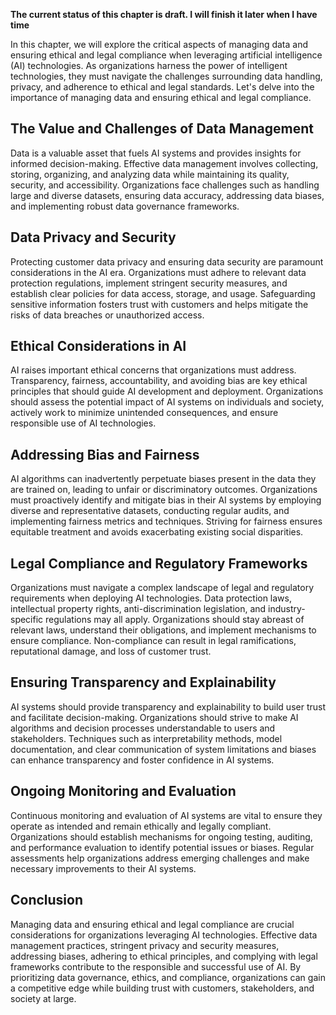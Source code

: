 **The current status of this chapter is draft. I will finish it later when I have time**

In this chapter, we will explore the critical aspects of managing data and ensuring ethical and legal compliance when leveraging artificial intelligence (AI) technologies. As organizations harness the power of intelligent technologies, they must navigate the challenges surrounding data handling, privacy, and adherence to ethical and legal standards. Let's delve into the importance of managing data and ensuring ethical and legal compliance.

The Value and Challenges of Data Management
-------------------------------------------

Data is a valuable asset that fuels AI systems and provides insights for informed decision-making. Effective data management involves collecting, storing, organizing, and analyzing data while maintaining its quality, security, and accessibility. Organizations face challenges such as handling large and diverse datasets, ensuring data accuracy, addressing data biases, and implementing robust data governance frameworks.

Data Privacy and Security
-------------------------

Protecting customer data privacy and ensuring data security are paramount considerations in the AI era. Organizations must adhere to relevant data protection regulations, implement stringent security measures, and establish clear policies for data access, storage, and usage. Safeguarding sensitive information fosters trust with customers and helps mitigate the risks of data breaches or unauthorized access.

Ethical Considerations in AI
----------------------------

AI raises important ethical concerns that organizations must address. Transparency, fairness, accountability, and avoiding bias are key ethical principles that should guide AI development and deployment. Organizations should assess the potential impact of AI systems on individuals and society, actively work to minimize unintended consequences, and ensure responsible use of AI technologies.

Addressing Bias and Fairness
----------------------------

AI algorithms can inadvertently perpetuate biases present in the data they are trained on, leading to unfair or discriminatory outcomes. Organizations must proactively identify and mitigate bias in their AI systems by employing diverse and representative datasets, conducting regular audits, and implementing fairness metrics and techniques. Striving for fairness ensures equitable treatment and avoids exacerbating existing social disparities.

Legal Compliance and Regulatory Frameworks
------------------------------------------

Organizations must navigate a complex landscape of legal and regulatory requirements when deploying AI technologies. Data protection laws, intellectual property rights, anti-discrimination legislation, and industry-specific regulations may all apply. Organizations should stay abreast of relevant laws, understand their obligations, and implement mechanisms to ensure compliance. Non-compliance can result in legal ramifications, reputational damage, and loss of customer trust.

Ensuring Transparency and Explainability
----------------------------------------

AI systems should provide transparency and explainability to build user trust and facilitate decision-making. Organizations should strive to make AI algorithms and decision processes understandable to users and stakeholders. Techniques such as interpretability methods, model documentation, and clear communication of system limitations and biases can enhance transparency and foster confidence in AI systems.

Ongoing Monitoring and Evaluation
---------------------------------

Continuous monitoring and evaluation of AI systems are vital to ensure they operate as intended and remain ethically and legally compliant. Organizations should establish mechanisms for ongoing testing, auditing, and performance evaluation to identify potential issues or biases. Regular assessments help organizations address emerging challenges and make necessary improvements to their AI systems.

Conclusion
----------

Managing data and ensuring ethical and legal compliance are crucial considerations for organizations leveraging AI technologies. Effective data management practices, stringent privacy and security measures, addressing biases, adhering to ethical principles, and complying with legal frameworks contribute to the responsible and successful use of AI. By prioritizing data governance, ethics, and compliance, organizations can gain a competitive edge while building trust with customers, stakeholders, and society at large.
